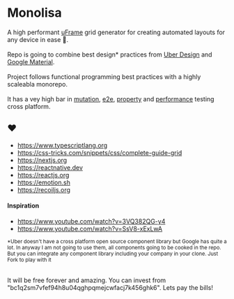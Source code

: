 # Monolisa
A high performant [uFrame](https://brand.uber.com/guide#composition-the-u-frame) grid generator for creating automated layouts for any device in ease 🤯. <br /><br /> 
Repo is going to combine best design* practices from [Uber Design](https://brand.uber.com) and [Google Material](https://material.io).<br /><br />
Project follows functional programming best practices with a highly scaleabla monorepo. <br /><br />It has a vey high bar in [mutation](https://mutation.app), [e2e](https://www.cypress.io), [property](https://github.com/dubzzz/fast-check) and [performance](https://clinicjs.org) testing cross platform.


## ♥️ 
- https://www.typescriptlang.org
- https://css-tricks.com/snippets/css/complete-guide-grid
- https://nextjs.org
- https://reactnative.dev
- https://reactjs.org
- https://emotion.sh
- https://recoiljs.org


#### Inspiration

- https://www.youtube.com/watch?v=3VQ382QG-y4
- https://www.youtube.com/watch?v=SsV8-xExLwA



<sub>*Uber doesn't have a cross platform open source component library but Google has quite a lot. In anyway I am not going to use them, all components going to be cooked in the repo. But you can integrate any component library including your company in your clone. Just Fork to play with it</sub><br /><br />

It will be free forever and amazing. You can invest from "bc1q2sm7vfef94h8u04qghpqmejcwfacj7k456ghk6". Lets pay the bills!
